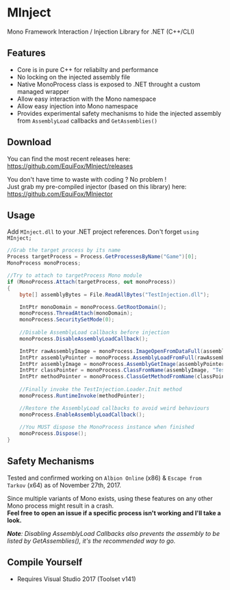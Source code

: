 # MInject
Mono Framework Interaction / Injection Library for .NET (C++/CLI)

## Features
- Core is in pure C++ for reliabilty and performance
- No locking on the injected assembly file
- Native MonoProcess class is exposed to .NET throught a custom managed wrapper
- Allow easy interaction with the Mono namespace
- Allow easy injection into Mono namespace
- Provides experimental safety mechanisms to hide the injected assembly from `AssemblyLoad` callbacks and `GetAssemblies()`

## Download
You can find the most recent releases here: https://github.com/EquiFox/MInject/releases  
  
You don't have time to waste with coding ? No problem !  
Just grab my pre-compiled injector (based on this library) here: https://github.com/EquiFox/MInjector

## Usage
Add `MInject.dll` to your .NET project references.
Don't forget `using MInject;`

```c#
//Grab the target process by its name
Process targetProcess = Process.GetProcessesByName("Game")[0];
MonoProcess monoProcess;

//Try to attach to targetProcess Mono module
if (MonoProcess.Attach(targetProcess, out monoProcess))
{
    byte[] assemblyBytes = File.ReadAllBytes("TestInjection.dll");

    IntPtr monoDomain = monoProcess.GetRootDomain();
    monoProcess.ThreadAttach(monoDomain);
    monoProcess.SecuritySetMode(0);
    
    //Disable AssemblyLoad callbacks before injection
    monoProcess.DisableAssemblyLoadCallback();

    IntPtr rawAssemblyImage = monoProcess.ImageOpenFromDataFull(assemblyBytes);
    IntPtr assemblyPointer = monoProcess.AssemblyLoadFromFull(rawAssemblyImage);
    IntPtr assemblyImage = monoProcess.AssemblyGetImage(assemblyPointer);
    IntPtr classPointer = monoProcess.ClassFromName(assemblyImage, "TestInjection", "Loader");
    IntPtr methodPointer = monoProcess.ClassGetMethodFromName(classPointer, "Init");
        
    //Finally invoke the TestInjection.Loader.Init method
    monoProcess.RuntimeInvoke(methodPointer);

    //Restore the AssemblyLoad callbacks to avoid weird behaviours
    monoProcess.EnableAssemblyLoadCallback();    
    
    //You MUST dispose the MonoProcess instance when finished
    monoProcess.Dispose();
}
```

## Safety Mechanisms 
Tested and confirmed working on `Albion Online` (x86) &  `Escape from Tarkov` (x64) as of November 27th, 2017.  
  
Since multiple variants of Mono exists, using these features on any other Mono process might result in a crash.  
**Feel free to open an issue if a specific process isn't working and I'll take a look.**

***Note**: Disabling AssemblyLoad Callbacks also prevents the assembly to be listed by GetAssemblies(), it's the recommended way to go.*

## Compile Yourself
- Requires Visual Studio 2017 (Toolset v141)
